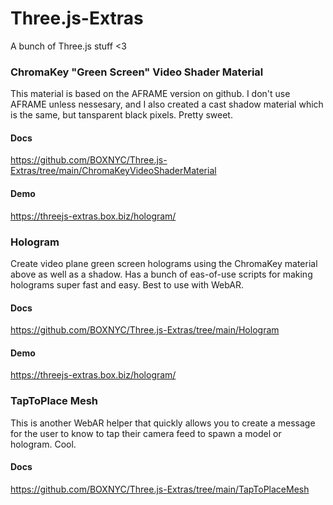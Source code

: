 # Three.js-Extras
A bunch of Three.js stuff <3

### ChromaKey "Green Screen" Video Shader Material
This material is based on the AFRAME version on github. I don't use AFRAME unless nessesary, and I also created a cast shadow material which is the same, but tansparent black pixels. Pretty sweet.

#### Docs
https://github.com/BOXNYC/Three.js-Extras/tree/main/ChromaKeyVideoShaderMaterial

#### Demo
https://threejs-extras.box.biz/hologram/

### Hologram
Create video plane green screen holograms using the ChromaKey material above as well as a shadow. Has a bunch of eas-of-use scripts for making holograms super fast and easy. Best to use with WebAR.

#### Docs
https://github.com/BOXNYC/Three.js-Extras/tree/main/Hologram

#### Demo
https://threejs-extras.box.biz/hologram/

### TapToPlace Mesh
This is another WebAR helper that quickly allows you to create a message for the user to know to tap their camera feed to spawn a model or hologram. Cool.

#### Docs
https://github.com/BOXNYC/Three.js-Extras/tree/main/TapToPlaceMesh
